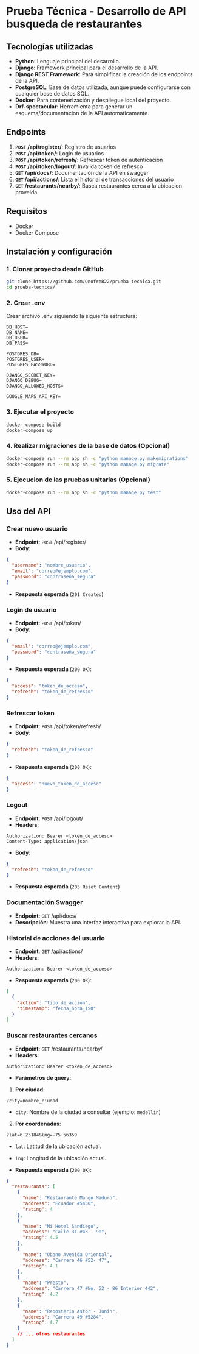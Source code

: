 # Prueba Técnica - Desarrollo de API busqueda de restaurantes

## Tecnologías utilizadas
- **Python**: Lenguaje principal del desarrollo.
- **Django**: Framework principal para el desarrollo de la API.
- **Django REST Framework**: Para simplificar la creación de los endpoints de la API.
- **PostgreSQL**: Base de datos utilizada, aunque puede configurarse con cualquier base de datos SQL.
- **Docker**: Para contenerización y despliegue local del proyecto.
- **Drf-spectacular**: Herramienta para generar un esquema/documentacion de la API automaticamente.

## Endpoints
1. **``POST`` /api/register/**: Registro de usuarios
2. **``POST`` /api/token/**: Login de usuarios
3. **``POST`` /api/token/refresh/**: Refrescar token de autenticación
4. **``POST`` /api/token/logout/**: Invalida token de refresco
5. **``GET`` /api/docs/**: Documentación de la API en swagger
6. **``GET`` /api/actions/**: Lista el historial de transacciones del usuario
7. **``GET`` /restaurants/nearby/**: Busca restaurantes cerca a la ubicacion proveida

## Requisitos
- Docker
- Docker Compose

## Instalación y configuración
### 1. Clonar proyecto desde GitHub
```bash
git clone https://github.com/OnofreB22/prueba-tecnica.git
cd prueba-tecnica/
```

### 2. Crear .env
Crear archivo .env siguiendo la siguiente estructura:
```
DB_HOST=
DB_NAME=
DB_USER=
DB_PASS=

POSTGRES_DB=
POSTGRES_USER=
POSTGRES_PASSWORD=

DJANGO_SECRET_KEY=
DJANGO_DEBUG=
DJANGO_ALLOWED_HOSTS=

GOOGLE_MAPS_API_KEY=
```

### 3. Ejecutar el proyecto
```bash
docker-compose build
docker-compose up
```

### 4. Realizar migraciones de la base de datos (Opcional)
```bash
docker-compose run --rm app sh -c "python manage.py makemigrations"
docker-compose run --rm app sh -c "python manage.py migrate"
```

### 5. Ejecucion de las pruebas unitarias (Opcional)
```bash
docker-compose run --rm app sh -c "python manage.py test"
```

## Uso del API

### Crear nuevo usuario
- **Endpoint**: ``POST`` /api/register/
- **Body**:
```json
{
  "username": "nombre_usuario",
  "email": "correo@ejemplo.com",
  "password": "contraseña_segura"
}
```
- **Respuesta esperada** (`201 Created`)

### Login de usuario
- **Endpoint**: ``POST`` /api/token/
- **Body**:
```json
{
  "email": "correo@ejemplo.com",
  "password": "contraseña_segura"
}
```
- **Respuesta esperada** (`200 OK`):
```json
{
  "access": "token_de_acceso",
  "refresh": "token_de_refresco"
}
```

### Refrescar token
- **Endpoint**: ``POST`` /api/token/refresh/
- **Body**:
```json
{
  "refresh": "token_de_refresco"
}
```
- **Respuesta esperada** (`200 OK`):
```json
{
  "access": "nuevo_token_de_acceso"
}
```

### Logout
- **Endpoint**: ``POST`` /api/logout/
- **Headers**:
```http
Authorization: Bearer <token_de_acceso>
Content-Type: application/json
```
- **Body**:
```json
{
  "refresh": "token_de_refresco"
}
```
- **Respuesta esperada** (`205 Reset Content`)

### Documentación Swagger
- **Endpoint**: ``GET`` /api/docs/
- **Descripción**: Muestra una interfaz interactiva para explorar la API.

### Historial de acciones del usuario
- **Endpoint**: ``GET`` /api/actions/
- **Headers**:
```http
Authorization: Bearer <token_de_acceso>
```
- **Respuesta esperada** (`200 OK`):
```json
[
  {
    "action": "tipo_de_accion",
    "timestamp": "fecha_hora_ISO"
  }
]
```

### Buscar restaurantes cercanos
- **Endpoint**: ``GET`` /restaurants/nearby/
- **Headers**:
```http
Authorization: Bearer <token_de_acceso>
```
- **Parámetros de query**:

1. **Por ciudad**:
```
?city=nombre_ciudad
```
  - `city`: Nombre de la ciudad a consultar (ejemplo: `medellin`)

2. **Por coordenadas**:
```
?lat=6.25184&lng=-75.56359
```
  - `lat`: Latitud de la ubicación actual.
  - `lng`: Longitud de la ubicación actual.

- **Respuesta esperada** (`200 OK`):
```json
{
  "restaurants": [
    {
      "name": "Restaurante Mango Maduro",
      "address": "Ecuador #5430",
      "rating": 4
    },
    {
      "name": "Mi Hotel Sandiego",
      "address": "Calle 31 #43 - 90",
      "rating": 4.5
    },
    {
      "name": "Qbano Avenida Oriental",
      "address": "Carrera 46 #52- 47",
      "rating": 4.1
    },
    {
      "name": "Presto",
      "address": "Carrera 47 #No. 52 - 86 Interior 442",
      "rating": 4.2
    },
    {
      "name": "Reposteria Astor - Junin",
      "address": "Carrera 49 #5284",
      "rating": 4.7
    }
    // ... otros restaurantes
  ]
}
```
